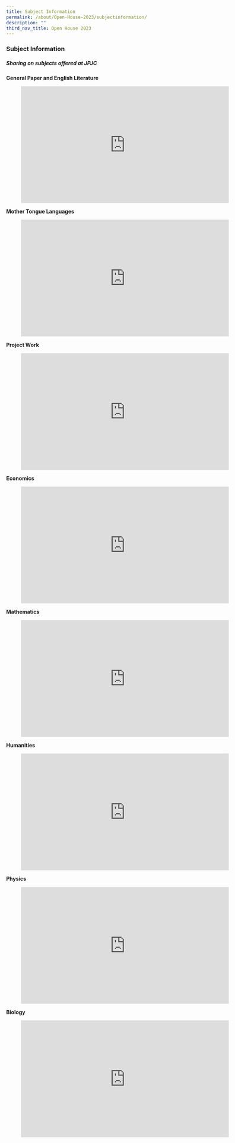 ```yaml
---
title: Subject Information
permalink: /about/Open-House-2023/subjectinformation/
description: ""
third_nav_title: Open House 2023
---
```

<div align=justify>

<h3>Subject Information</h3>
<h5>Sharing on subjects offered at JPJC</h5>

<p><strong>General Paper and English Literature</strong></P>
<figure><iframe width="560" height="315" src="https://www.youtube.com/embed/-zKQ1m1-kyc" title="#WhyJP Open House 2023 - General Paper" frameborder="0" allow="accelerometer; autoplay; clipboard-write; encrypted-media; gyroscope; picture-in-picture; web-share" allowfullscreen></iframe></figure>

<p><strong>Mother Tongue Languages</strong></P>
<figure><iframe width="560" height="315" src="https://www.youtube.com/embed/xSgEcsEWDCI" title="#WhyJP Open House 2023 - Mother Tongue Languages" frameborder="0" allow="accelerometer; autoplay; clipboard-write; encrypted-media; gyroscope; picture-in-picture; web-share" allowfullscreen></iframe></figure>


<p><strong>Project Work</strong></P>
<figure><iframe width="560" height="315" src="https://www.youtube.com/embed/ixVeRrOJP1E" title="#WhyJP Open House 2023 - Project Work" frameborder="0" allow="accelerometer; autoplay; clipboard-write; encrypted-media; gyroscope; picture-in-picture; web-share" allowfullscreen></iframe></figure>

<p><strong>Economics</strong></P>
<figure><iframe width="560" height="315" src="https://www.youtube.com/embed/k7tPf1Ik9Zo" title="#WhyJP Open House 2023 - Economics" frameborder="0" allow="accelerometer; autoplay; clipboard-write; encrypted-media; gyroscope; picture-in-picture; web-share" allowfullscreen></iframe></figure>

<p><strong>Mathematics</strong></P>
<figure><iframe width="560" height="315" src="https://www.youtube.com/embed/cfKTn5oCNdc" title="#WhyJP Open House 2023 - Mathematics" frameborder="0" allow="accelerometer; autoplay; clipboard-write; encrypted-media; gyroscope; picture-in-picture; web-share" allowfullscreen></iframe></figure>

<p><strong>Humanities</strong></P>
<figure><iframe width="560" height="315" src="https://www.youtube.com/embed/6RvHNnZ6WGs" title="#WhyJP Open House 2023 - Humanities" frameborder="0" allow="accelerometer; autoplay; clipboard-write; encrypted-media; gyroscope; picture-in-picture; web-share" allowfullscreen></iframe></figure>

<p><strong>Physics</strong></P>
<figure><iframe width="560" height="315" src="https://www.youtube.com/embed/8Rl2uAlphZA" title="#WhyJP Open House 2023 - Physics" frameborder="0" allow="accelerometer; autoplay; clipboard-write; encrypted-media; gyroscope; picture-in-picture; web-share" allowfullscreen></iframe></figure>

<p><strong>Biology</strong></P>
<figure><iframe width="560" height="315" src="https://www.youtube.com/embed/sL_b19NjFxo" title="#WhyJP Open House 2023 - Biology" frameborder="0" allow="accelerometer; autoplay; clipboard-write; encrypted-media; gyroscope; picture-in-picture; web-share" allowfullscreen></iframe></figure></div>